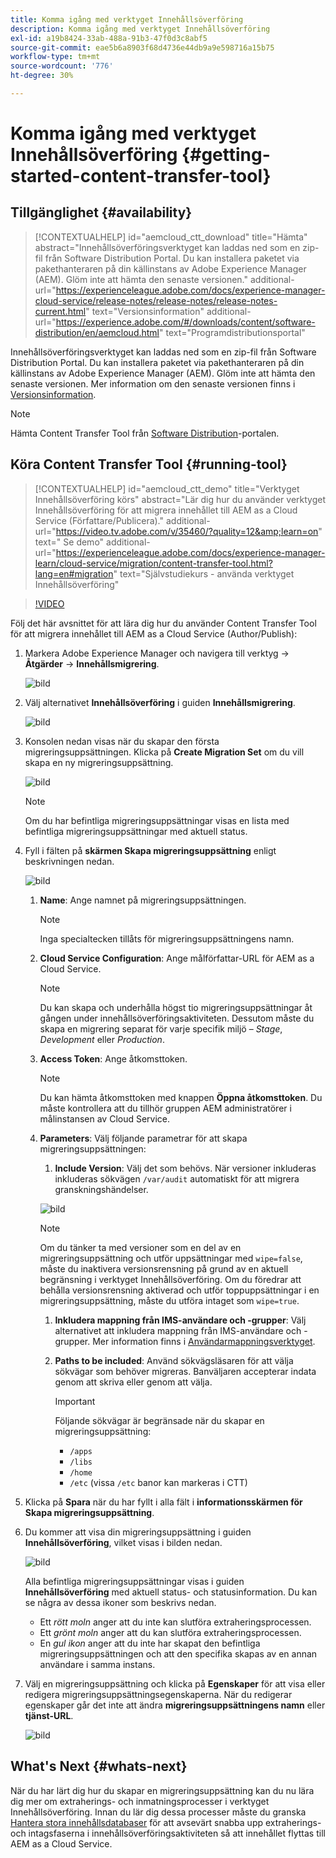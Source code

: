 ```yaml
---
title: Komma igång med verktyget Innehållsöverföring
description: Komma igång med verktyget Innehållsöverföring
exl-id: a19b8424-33ab-488a-91b3-47f0d3c8abf5
source-git-commit: eae5b6a8903f68d4736e44db9a9e598716a15b75
workflow-type: tm+mt
source-wordcount: '776'
ht-degree: 30%

---
```


# Komma igång med verktyget Innehållsöverföring {#getting-started-content-transfer-tool}

## Tillgänglighet {#availability}

>[!CONTEXTUALHELP]
>id="aemcloud_ctt_download"
>title="Hämta"
>abstract="Innehållsöverföringsverktyget kan laddas ned som en zip-fil från Software Distribution Portal. Du kan installera paketet via pakethanteraren på din källinstans av Adobe Experience Manager (AEM). Glöm inte att hämta den senaste versionen."
>additional-url="https://experienceleague.adobe.com/docs/experience-manager-cloud-service/release-notes/release-notes/release-notes-current.html" text="Versionsinformation"
>additional-url="https://experience.adobe.com/#/downloads/content/software-distribution/en/aemcloud.html" text="Programdistributionsportal"

Innehållsöverföringsverktyget kan laddas ned som en zip-fil från Software Distribution Portal. Du kan installera paketet via pakethanteraren på din källinstans av Adobe Experience Manager (AEM). Glöm inte att hämta den senaste versionen. Mer information om den senaste versionen finns i [Versionsinformation](https://experienceleague.adobe.com/docs/experience-manager-cloud-service/release-notes/release-notes/release-notes-current.html).

>[!NOTE]
>Hämta Content Transfer Tool från [Software Distribution](https://experience.adobe.com/#/downloads/content/software-distribution/en/aemcloud.html)-portalen.

## Köra Content Transfer Tool {#running-tool}

>[!CONTEXTUALHELP]
>id="aemcloud_ctt_demo"
>title="Verktyget Innehållsöverföring körs"
>abstract="Lär dig hur du använder verktyget Innehållsöverföring för att migrera innehållet till AEM as a Cloud Service (Författare/Publicera)."
>additional-url="https://video.tv.adobe.com/v/35460/?quality=12&amp;learn=on" text=" Se demo"
>additional-url="https://experienceleague.adobe.com/docs/experience-manager-learn/cloud-service/migration/content-transfer-tool.html?lang=en#migration" text="Självstudiekurs - använda verktyget Innehållsöverföring"

>[!VIDEO](https://video.tv.adobe.com/v/35460/?quality=12&learn=on)


Följ det här avsnittet för att lära dig hur du använder Content Transfer Tool för att migrera innehållet till AEM as a Cloud Service (Author/Publish):

1. Markera Adobe Experience Manager och navigera till verktyg -> **Åtgärder** -> **Innehållsmigrering**.

   ![bild](/help/move-to-cloud-service/content-transfer-tool/assets-ctt/ctt01.png)

1. Välj alternativet **Innehållsöverföring** i guiden **Innehållsmigrering**.

   ![bild](/help/move-to-cloud-service/content-transfer-tool/assets-ctt/ctt02.png)


1. Konsolen nedan visas när du skapar den första migreringsuppsättningen. Klicka på **Create Migration Set** om du vill skapa en ny migreringsuppsättning.

   ![bild](/help/move-to-cloud-service/content-transfer-tool/assets-ctt/ctt03.png)

   >[!NOTE]
   >Om du har befintliga migreringsuppsättningar visas en lista med befintliga migreringsuppsättningar med aktuell status.


1. Fyll i fälten på **skärmen Skapa migreringsuppsättning** enligt beskrivningen nedan.

   ![bild](/help/move-to-cloud-service/content-transfer-tool/assets-ctt/ctt04.png)

   1. **Name**: Ange namnet på migreringsuppsättningen.
      >[!NOTE]
      >Inga specialtecken tillåts för migreringsuppsättningens namn.

   1. **Cloud Service Configuration**: Ange målförfattar-URL för AEM as a Cloud Service.

      >[!NOTE]
      >Du kan skapa och underhålla högst tio migreringsuppsättningar åt gången under innehållsöverföringsaktiviteten.
      >Dessutom måste du skapa en migrering separat för varje specifik miljö – *Stage*, *Development* eller *Production*.

   1. **Access Token**: Ange åtkomsttoken.

      >[!NOTE]
      >Du kan hämta åtkomsttoken med knappen **Öppna åtkomsttoken**. Du måste kontrollera att du tillhör gruppen AEM administratörer i målinstansen av Cloud Service.

   1. **Parameters**: Välj följande parametrar för att skapa migreringsuppsättningen:

      1. **Include Version**: Välj det som behövs. När versioner inkluderas inkluderas sökvägen `/var/audit` automatiskt för att migrera granskningshändelser.

      ![bild](/help/move-to-cloud-service/content-transfer-tool/assets-ctt/ctt05.png)

      >[!NOTE]
      >Om du tänker ta med versioner som en del av en migreringsuppsättning och utför uppsättningar med `wipe=false`, måste du inaktivera versionsrensning på grund av en aktuell begränsning i verktyget Innehållsöverföring. Om du föredrar att behålla versionsrensning aktiverad och utför toppuppsättningar i en migreringsuppsättning, måste du utföra intaget som `wipe=true`.

      1. **Inkludera mappning från IMS-användare och -grupper**: Välj alternativet att inkludera mappning från IMS-användare och -grupper.
Mer information finns i [Användarmappningsverktyget](https://experienceleague.adobe.com/docs/experience-manager-cloud-service/moving/cloud-migration/content-transfer-tool/using-user-mapping-tool.html).

      1. **Paths to be included**: Använd sökvägsläsaren för att välja sökvägar som behöver migreras. Banväljaren accepterar indata genom att skriva eller genom att välja.

         >[!IMPORTANT]
         >Följande sökvägar är begränsade när du skapar en migreringsuppsättning:
         >* `/apps`
         >* `/libs`
         >* `/home`
         >* `/etc` (vissa  `/etc` banor kan markeras i CTT)




1. Klicka på **Spara** när du har fyllt i alla fält i **informationsskärmen för Skapa migreringsuppsättning**.

1. Du kommer att visa din migreringsuppsättning i guiden **Innehållsöverföring**, vilket visas i bilden nedan.

   ![bild](/help/move-to-cloud-service/content-transfer-tool/assets-ctt/ctt07.png)

   Alla befintliga migreringsuppsättningar visas i guiden **Innehållsöverföring** med aktuell status- och statusinformation. Du kan se några av dessa ikoner som beskrivs nedan.

   * Ett *rött moln* anger att du inte kan slutföra extraheringsprocessen.
   * Ett *grönt moln* anger att du kan slutföra extraheringsprocessen.
   * En *gul ikon* anger att du inte har skapat den befintliga migreringsuppsättningen och att den specifika skapas av en annan användare i samma instans.

1. Välj en migreringsuppsättning och klicka på **Egenskaper** för att visa eller redigera migreringsuppsättningsegenskaperna. När du redigerar egenskaper går det inte att ändra **migreringsuppsättningens namn** eller **tjänst-URL**.

   ![bild](/help/move-to-cloud-service/content-transfer-tool/assets-ctt/ctt06.png)


## What&#39;s Next {#whats-next}

När du har lärt dig hur du skapar en migreringsuppsättning kan du nu lära dig mer om extraherings- och inmatningsprocesser i verktyget Innehållsöverföring. Innan du lär dig dessa processer måste du granska [Hantera stora innehållsdatabaser](help/move-to-cloud-service/content-transfer-tool/using-content-transfer-tool/handling-large-content-repositories.md) för att avsevärt snabba upp extraherings- och intagsfaserna i innehållsöverföringsaktiviteten så att innehållet flyttas till AEM as a Cloud Service.
